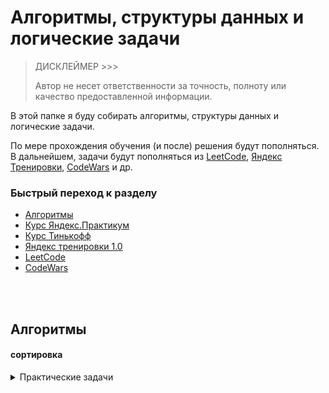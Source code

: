 # Алгоритмы, cтруктуры данных и логические задачи

> ДИСКЛЕЙМЕР >>>
>
> Автор не несет ответственности за точность, полноту или качество предоставленной информации.<br>


В этой папке я буду собирать алгоритмы, cтруктуры данных и логические задачи.

По мере прохождения обучения (и после) решения будут пополняться.
В дальнейшем, задачи будут пополняться из [LeetCode](https://leetcode.com), [Яндекс Тренировки](https://yandex.ru/yaintern/algorithm-training_1), [CodeWars](https://www.codewars.com) и др.


### Быстрый переход к разделу

- [Алгоритмы](#algorithms)
- [Курс Яндекс.Практикум](#yandex)
- [Курс Тинькофф](#tinkoff)
- [Яндекс тренировки 1.0](#yandex_train_1)
- [LeetCode](#leetcode)
- [CodeWars](#codewars)


<br>

<br>

## Алгоритмы
<a name="#algorithms"></a>

#### сортировка

<details>
  <summary>Практические задачи</summary>

- [ ] [A. Быстрая сортировка]()
</details>

